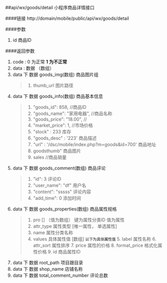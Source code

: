 ##api/wx/goods/detail  小程序商品详情接口

####链接
     http://domain/mobile/public/api/wx/goods/detail

####参数
1. id  商品ID


####返回参数
1. code : 0 为正常   **1 为不正常**
2. data  : 数据 （数组）
3. data 下 数据 goods_img(数组)   商品图片组
    > 1. thumb_url  图片路径
4. data 下 数据  goods_info(数组)      商品基本信息
    > 1. "goods_id": 858,    //商品ID
    > 2. "goods_name": "家用电器",    //商品名称
    > 3. "goods_price": "18.00",   //
    > 4. "market_price": 1,   //市场价格
    > 5. "stock"  :  233 库存
    > 6. "goods_desc" : '223'   商品描述
    > 7. "url"    : '/dsc/mobile/index.php?m=goods&id=700'   商品地址
    > 8.  goodsthumb"    商品图片
    > 9. sales    //商品销量
5. data 下 数据  goods_comment(数组)      商品评论
    > 1. "id": 3    评论ID
    > 2. "user_name": "df"  用户名
    > 3. "content": "sssss"    评论内容
    > 4. "add_time": 0   添加时间
6. data 下 数据  goods_properties(数组)      商品属性规格
    > 1. pro   []  （值为数组）  键为属性分类ID  值为属性
    >   2. attr_type   属性类型  [唯一属性， 单选属性]
    >   3. name   属性分类名称
    >   4. values  具体属性值  [数组]    **`以下为具体属性值`**
    >     5. label  属性名称
    >     6. attr_sort  属性排序
    >     7. price   属性的价格
    >     8. format_price   格式化属性价格
    >     9. id  商品属性ID
7. data 下 数据   root_path 项目跟目录
8. data 下 数据   shop_name  店铺名称
9. data 下 数据   total_comment_number  评论总数


